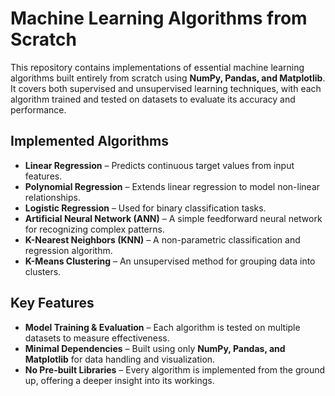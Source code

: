 # Machine Learning Algorithms from Scratch  

This repository contains implementations of essential machine learning algorithms built entirely from scratch using **NumPy, Pandas, and Matplotlib**. It covers both supervised and unsupervised learning techniques, with each algorithm trained and tested on datasets to evaluate its accuracy and performance.  

## **Implemented Algorithms**  
- **Linear Regression** – Predicts continuous target values from input features.  
- **Polynomial Regression** – Extends linear regression to model non-linear relationships.  
- **Logistic Regression** – Used for binary classification tasks.  
- **Artificial Neural Network (ANN)** – A simple feedforward neural network for recognizing complex patterns.  
- **K-Nearest Neighbors (KNN)** – A non-parametric classification and regression algorithm.  
- **K-Means Clustering** – An unsupervised method for grouping data into clusters.  

## **Key Features**  
- **Model Training & Evaluation** – Each algorithm is tested on multiple datasets to measure effectiveness.  
- **Minimal Dependencies** – Built using only **NumPy, Pandas, and Matplotlib** for data handling and visualization.  
- **No Pre-built Libraries** – Every algorithm is implemented from the ground up, offering a deeper insight into its workings.  

